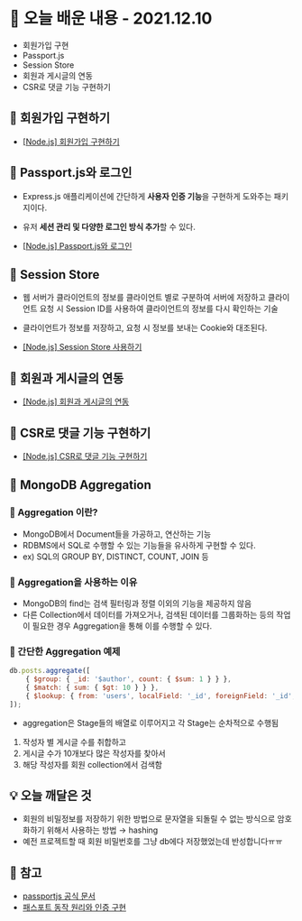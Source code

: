 # 📖 오늘 배운 내용 - 2021.12.10

- 회원가입 구현
- Passport.js
- Session Store
- 회원과 게시글의 연동
- CSR로 댓글 기능 구현하기

## 📝 회원가입 구현하기

- [[Node.js] 회원가입 구현하기](https://lakelouise.tistory.com/232)

## 📝 Passport.js와 로그인

- Express.js 애플리케이션에 간단하게 **사용자 인증 기능**을 구현하게 도와주는 패키지이다.
- 유저 **세션 관리 및 다양한 로그인 방식 추가**할 수 있다.

- [[Node.js] Passport.js와 로그인](https://lakelouise.tistory.com/233)

## 📝 Session Store

- 웹 서버가 클라이언트의 정보를 클라이언트 별로 구분하여 서버에 저장하고 클라이언트 요청 시 Session ID를 사용하여 클라이언트의 정보를 다시 확인하는 기술
- 클라이언트가 정보를 저장하고, 요청 시 정보를 보내는 Cookie와 대조된다.

- [[Node.js] Session Store 사용하기](https://lakelouise.tistory.com/234)

## 📝 회원과 게시글의 연동

- [[Node.js] 회원과 게시글의 연동](https://lakelouise.tistory.com/235)

## 📝 CSR로 댓글 기능 구현하기

- [[Node.js] CSR로 댓글 기능 구현하기](https://lakelouise.tistory.com/236)

## 📝 MongoDB Aggregation

### 📕 Aggregation 이란?

- MongoDB에서 Document들을 가공하고, 연산하는 기능
- RDBMS에서 SQL로 수행할 수 있는 기능들을 유사하게 구현할 수 있다.
- ex) SQL의 GROUP BY, DISTINCT, COUNT, JOIN 등

### 📕 Aggregation을 사용하는 이유

- MongoDB의 find는 검색 필터링과 정렬 이외의 기능을 제공하지 않음
- 다른 Collection에서 데이터를 가져오거나, 검색된 데이터를 그룹화하는 등의 작업이 필요한 경우 Aggregation을 통해 이를 수행할 수 있다.

### 📕 간단한 Aggregation 예제

```jsx
db.posts.aggregate([
	{ $group: { _id: '$author', count: { $sum: 1 } } },
	{ $match: { sum: { $gt: 10 } } },
	{ $lookup: { from: 'users', localField: '_id', foreignField: '_id', as: 'users } },
]);
```

- aggregation은 Stage들의 배열로 이루어지고 각 Stage는 순차적으로 수행됨

1. 작성자 별 게시글 수를 취합하고
2. 게시글 수가 10개보다 많은 작성자를 찾아서
3. 해당 작성자를 회원 collection에서 검색함

## 💡 오늘 깨달은 것

- 회원의 비밀정보를 저장하기 위한 방법으로 문자열을 되돌릴 수 없는 방식으로 암호화하기 위해서 사용하는 방법 → hashing
- 예전 프로젝트할 때 회원 비밀번호를 그냥 db에다 저장했었는데 반성합니다ㅠㅠ

## 📌 참고

- [passportjs 공식 문서](http://www.passportjs.org/docs/)
- [패스포트 동작 원리와 인증 구현](https://jeonghwan-kim.github.io/dev/2020/06/20/passport.html)
